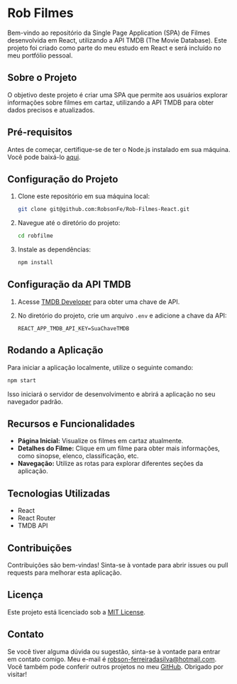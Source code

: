 # Rob Filmes

Bem-vindo ao repositório da Single Page Application (SPA) de Filmes desenvolvida em React, utilizando a API TMDB (The Movie Database). Este projeto foi criado como parte do meu estudo em React e será incluído no meu portfólio pessoal.

## Sobre o Projeto

O objetivo deste projeto é criar uma SPA que permite aos usuários explorar informações sobre filmes em cartaz, utilizando a API TMDB para obter dados precisos e atualizados.

## Pré-requisitos

Antes de começar, certifique-se de ter o Node.js instalado em sua máquina. Você pode baixá-lo [aqui](https://nodejs.org/).

## Configuração do Projeto

1. Clone este repositório em sua máquina local:

   ```bash
   git clone git@github.com:RobsonFe/Rob-Filmes-React.git
   ```

2. Navegue até o diretório do projeto:

   ```bash
   cd robfilme
   ```

3. Instale as dependências:

   ```bash
   npm install
   ```

## Configuração da API TMDB

1. Acesse [TMDB Developer](https://www.themoviedb.org/settings/api) para obter uma chave de API.

2. No diretório do projeto, crie um arquivo `.env` e adicione a chave da API:

   ```env
   REACT_APP_TMDB_API_KEY=SuaChaveTMDB
   ```

## Rodando a Aplicação

Para iniciar a aplicação localmente, utilize o seguinte comando:

```bash
npm start
```

Isso iniciará o servidor de desenvolvimento e abrirá a aplicação no seu navegador padrão.

## Recursos e Funcionalidades

- **Página Inicial:** Visualize os filmes em cartaz atualmente.
- **Detalhes do Filme:** Clique em um filme para obter mais informações, como sinopse, elenco, classificação, etc.
- **Navegação:** Utilize as rotas para explorar diferentes seções da aplicação.

## Tecnologias Utilizadas

- React
- React Router
- TMDB API

## Contribuições

Contribuições são bem-vindas! Sinta-se à vontade para abrir issues ou pull requests para melhorar esta aplicação.

## Licença

Este projeto está licenciado sob a [MIT License](LICENSE).

## Contato

Se você tiver alguma dúvida ou sugestão, sinta-se à vontade para entrar em contato comigo. Meu e-mail é [robson-ferreiradasilva@hotmail.com](mailto:robson-ferreiradasilva@hotmail.com). Você também pode conferir outros projetos no meu [GitHub](https://github.com/RobsonFe). Obrigado por visitar!